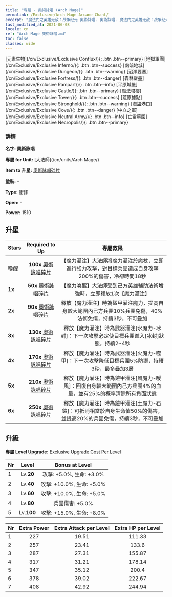 ```yaml
---
title: "專屬 - 奧術詠唱 (Arch Mage)"
permalink: /Exclusive/Arch Mage Arcane Chant/
excerpt: "魔法门之英雄无敌：战争纪元 奧術詠唱. 奧術詠唱. 魔法门之英雄无敌：战争纪元 專屬 奧術詠唱. 大法師 專屬."
last_modified_at: 2021-06-08
locale: cn
ref: "Arch Mage 奧術詠唱.md"
toc: false
classes: wide
---
```

 [元素生物](/cn/Exclusive/Exclusive Conflux/){: .btn .btn--primary} [地獄軍團](/cn/Exclusive/Exclusive Inferno/){: .btn .btn--success} [幽暗地城](/cn/Exclusive/Exclusive Dungeon/){: .btn .btn--warning} [沼澤要塞](/cn/Exclusive/Exclusive Fortress/){: .btn .btn--danger} [森林壁壘](/cn/Exclusive/Exclusive Rampart/){: .btn .btn--info} [平原城堡](/cn/Exclusive/Exclusive Castle/){: .btn .btn--primary} [魔法塔樓](/cn/Exclusive/Exclusive Tower/){: .btn .btn--success} [荒原據點](/cn/Exclusive/Exclusive Stronghold/){: .btn .btn--warning} [海盜港口](/cn/Exclusive/Exclusive Cove/){: .btn .btn--danger} [中立之軍](/cn/Exclusive/Exclusive Neutral Army/){: .btn .btn--info} [亡靈墓園](/cn/Exclusive/Exclusive Necropolis/){: .btn .btn--primary} 

### 詳情
 **名字: 奧術詠唱** 

 **專屬 for Unit:** [大法師](/cn/units/Arch Mage/) 

 **Item to 升星:** [奧術詠唱碎片](/cn/Items/con_915/)

 **塗裝:** -

 **Type:** 衝鋒

 **Open:** -

 **Power:** 1510

## 升星

  |     Stars    |  Required to Up | 專屬效果 |
  |:-------------|:---------------:|:---------------:|
  |  喚醒  | **100x** [奧術詠唱碎片](/cn/Items/con_915/) | 【魔力灌注】大法師將魔力灌注於魔杖，立即進行強力攻擊，對目標兵團造成自身攻擊200%的傷害，冷卻時間18秒 |
  | **1x** <i class="fas fa-star"/> | **50x** [奧術詠唱碎片](/cn/Items/con_915/) | 【魔力喚醒】大法師受到己方英雄輔助法術增強時，立即釋放1次【魔力灌注】 |
  | **2x** <i class="fas fa-star"/> | **90x** [奧術詠唱碎片](/cn/Items/con_915/) | 釋放【魔力灌注】時為盔甲灌注魔力，提高自身較大範圍內己方兵團10%兵團免傷，40%法術免傷，持續3秒，不可疊加 |
  | **3x** <i class="fas fa-star"/> | **130x** [奧術詠唱碎片](/cn/Items/con_915/) | 釋放【魔力灌注】時為武器灌注[水魔力-冰封]：下一次攻擊必定使目標兵團進入[冰封]狀態，持續2~4秒 |
  | **4x** <i class="fas fa-star"/> | **170x** [奧術詠唱碎片](/cn/Items/con_915/) | 釋放【魔力灌注】時為武器灌注[火魔力-噬甲]：下一次攻擊降低目標兵團5%防禦，持續3秒，最多疊加3層 |
  | **5x** <i class="fas fa-star"/> | **210x** [奧術詠唱碎片](/cn/Items/con_915/) | 釋放【魔力灌注】時為鎧甲灌注[風魔力-暖風]：回復自身較大範圍內己方兵團4%的血量，並有25%的概率清除所有負面狀態 |
  | **6x** <i class="fas fa-star"/> | **250x** [奧術詠唱碎片](/cn/Items/con_915/) | 釋放【魔力灌注】時為鎧甲灌注[土魔力-石鎧]：可抵消相當於自身生命值50%的傷害，並提高20%的兵團免傷，持續3秒，不可疊加 |


## 升級
 **專屬 Level Upgrade:** [Exclusive Upgrade Cost Per Level](/Exclusive/ExclusiveUpgradeCostPerLevel/)

  |  Nr  |   Level  | Bonus at Level |
  |:-----|:--------:|:--------------:|
  | 1 | Lv.**20** | 攻擊: +5.0%, 生命: +3.0% |
  | 2 | Lv.**40** | 攻擊: +10.0%, 生命: +5.0% |
  | 3 | Lv.**60** | 攻擊: +10.0%, 生命: +5.0% |
  | 4 | Lv.**80** | 兵團傷害: +5.0% |
  | 5 | Lv.**100** | 攻擊: +15.0%, 生命: +8.0% |


  |  Nr  |  Extra Power | Extra Attack per Level | Extra HP per Level |
  |:-----|:--------:|:--------:|:--------:|
  | 1 | 227 | 19.51 | 111.33 |
  | 2 | 257 | 23.41 | 133.6 |
  | 3 | 287 | 27.31 | 155.87 |
  | 4 | 317 | 31.21 | 178.14 |
  | 5 | 347 | 35.12 | 200.4 |
  | 6 | 378 | 39.02 | 222.67 |
  | 7 | 408 | 42.92 | 244.94 |



